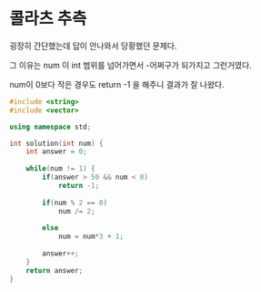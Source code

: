 # 콜라츠 추측

굉장히 간단했는데 답이 안나와서 당황했던 문제다.

그 이유는 num 이 int 범위를 넘어가면서 -어쩌구가 되가지고 그런거였다.

num이 0보다 작은 경우도 return -1 을 해주니 결과가 잘 나왔다.

```c++
#include <string>
#include <vector>

using namespace std;

int solution(int num) {
    int answer = 0;
    
    while(num != 1) {
        if(answer > 50 && num < 0)
            return -1;
        
        if(num % 2 == 0) 
            num /= 2;
        
        else 
            num = num*3 + 1;
        
        answer++;
    }
    return answer;
}
```

